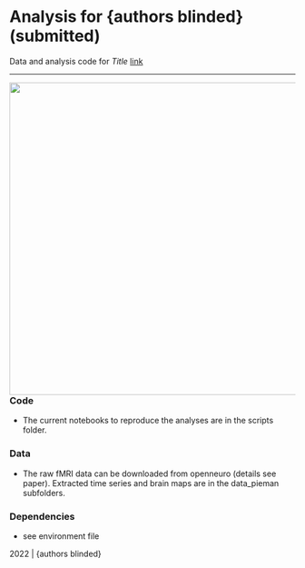 Analysis for {authors blinded} (submitted)
=============================================

Data and analysis code for *Title* [link](https://docs.google.com/document/d/1cd5OePwgeJTORh3fyhG_s6J2v3Ab78cc5xRTnQKm-oM/edit?usp=sharing)


***

<img align="right" width=550px src=data_notthefall/explainer_fig.png> 



### Code

-   The current notebooks to reproduce the analyses are in the scripts folder.


### Data

-   The raw fMRI data can be downloaded from openneuro (details see paper). Extracted time series and brain maps are in the data_pieman subfolders.

### Dependencies

-   see environment file


2022 | {authors blinded} 
